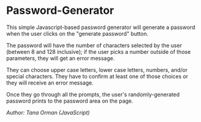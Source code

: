 # Password-Generator
This simple Javascript-based password generator will generate a password when the user clicks on the "generate password" button.

The password will have the number of characters selected by the user (between 8 and 128 inclusive); if the user picks a number outside of those parameters, they will get an error message. 

They can choose upper case letters, lower case letters, numbers, and/or special characters. They have to confirm at least one of those choices or they will receive an error message.

Once they go through all the prompts, the user's randomly-generated password prints to the password area on the page.

*Author: Tana Orman (JavaScript)*